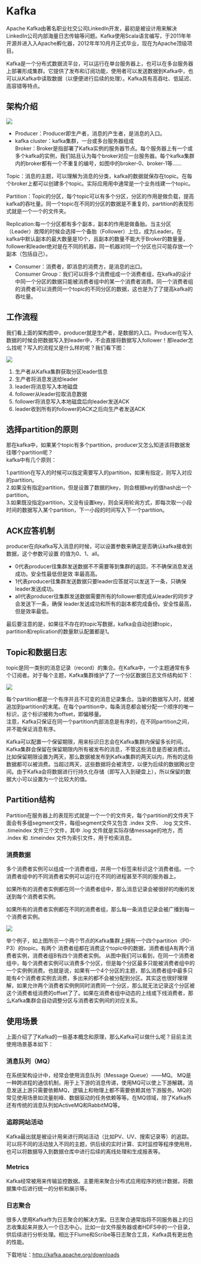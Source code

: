 <!--
 * @Description: 
 * @Author: neozhang
 * @Date: 2022-04-04 23:03:05
 * @LastEditors: neozhang
 * @LastEditTime: 2022-04-04 23:14:22
-->

# Kafka  

Apache Kafka由著名职业社交公司LinkedIn开发，最初是被设计用来解决LinkedIn公司内部海量日志传输等问题。Kafka使用Scala语⾔编写，于2011年年开源并进⼊入Apache孵化器，2012年年10⽉月正式毕业，现在为Apache顶级项目。  

Kafka是一个分布式数据流平台，可以运行在单台服务器上，也可以在多台服务器上部署形成集群。它提供了发布和订阅功能，使⽤者可以发送数据到Kafka中，也可以从Kafka中读取数据（以便便进行后续的处理）。Kafka具有⾼吞吐、低延迟、高容错等特点。  

## 架构介绍  

![](../res/kafka架构.png)  

- Producer：Producer即生产者，消息的产生者，是消息的入⼝。  
- kafka cluster：kafka集群，一台或多台服务器组成  
Broker：Broker是指部署了Kafka实例的服务器节点。每个服务器上有一个或多个kafka的实例，我们姑且认为每个broker对应一台服务器。每个kafka集群内的broker都有一个不重复的编号，如图中的broker-0、broker-1等……

Topic：消息的主题，可以理解为消息的分类，kafka的数据就保存在topic。在每个broker上都可以创建多个topic。实际应⽤用中通常是一个业务线建一个topic。  

Partition：Topic的分区，每个topic可以有多个分区，分区的作用是做负载，提高kafka的吞吐量。同一个topic在不同的分区的数据是不重复的，partition的表现形式就是⼀个一个的文件夹。  

Replication:每一个分区都有多个副本，副本的作用是做备胎。当主分区（Leader）故障的时候会选择一个备胎（Follower）上位，成为Leader。在kafka中默认副本的最大数量是10个，且副本的数量不能大于Broker的数量量，follower和leader绝对是在不同的机器，同一机器对同⼀个分区也只可能存放一个副本（包括⾃⼰）。  

- Consumer：消费者，即消息的消费方，是消息的出⼝。  
Consumer Group：我们可以将多个消费组成一个消费者组，在kafka的设计中同一个分区的数据只能被消费者组中的某一个消费者消费。同一个消费者组的消费者可以消费同一个topic的不同分区的数据，这也是为了了提高kafka的吞吐量。  

## ⼯作流程  

我们看上面的架构图中，producer就是生产者，是数据的入口。Producer在写入数据的时候会把数据写入到leader中，不会直接将数据写入follower！那leader怎么找呢？写入的流程又是什么样的呢？我们看下图：  

![](../res/kafka工作流程.png)  

1. ⽣产者从Kafka集群获取分区leader信息  
2. ⽣产者将消息发送给leader  
3. leader将消息写入本地磁盘  
4. follower从leader拉取消息数据  
5. follower将消息写入本地磁盘后向leader发送ACK  
6. leader收到所有的follower的ACK之后向生产者发送ACK  

## 选择partition的原则  

那在kafka中，如果某个topic有多个partition，producer又怎么知道该将数据发往哪个partition呢？  
kafka中有几个原则：  

1.partition在写入的时候可以指定需要写入的partition，如果有指定，则写入对应的partition。  
2.如果没有指定partition，但是设置了数据的key，则会根据key的值hash出一个partition。  
3.如果既没指定partition，又没有设置key，则会采用轮询⽅式，即每次取一小段时间的数据写入某个partition，下一小段的时间写入下一个partition。  

## ACK应答机制  

producer在向kafka写入消息的时候，可以设置参数来确定是否确认kafka接收到数据，这个参数可设置
的值为0、1、all。  

- 0代表producer往集群发送数据不不需要等到集群的返回，不不确保消息发送成功。安全性最低但是效
率最⾼高。  
- 1代表producer往集群发送数据只要leader应答就可以发送下一条，只确保leader发送成功。  
- all代表producer往集群发送数据需要所有的follower都完成从leader的同步才会发送下一条，确保
leader发送成功和所有的副本都完成备份。安全性最高，但是效率最低。  

最后要注意的是，如果往不存在的topic写数据，kafka会自动创建topic，partition和replication的数量默认配置都是1。  

## Topic和数据日志  

topic是同一类别的消息记录（record）的集合。在Kafka中，一个主题通常有多个订阅者。对于每个主题，Kafka集群维护了了一个分区数据日志文件结构如下：  

![](../res/anatomy-of-a-topic.png)  

每个partition都是一个有序并且不可变的消息记录集合。当新的数据写入时，就被追加到partition的末尾。在每个partition中，每条消息都会被分配一个顺序的唯一标识，这个标识被称为oﬀset，即偏移量。  
注意，Kafka只保证在同⼀个partition内部消息是有序的，在不同partition之间，并不能保证消息有序。  

Kafka可以配置一个保留期限，用来标识日志会在Kafka集群内保留多长时间。Kafka集群会保留在保留期限内所有被发布的消息，不管这些消息是否被消费过。⽐如保留期限设置为两天，那么数据被发布到Kafka集群的两天以内，所有的这些数据都可以被消费。当超过两天，这些数据将会被清空，以便为后续的数据腾出空间。由于Kafka会将数据进⾏行持久化存储（即写⼊入到硬盘上），所以保留的数据大⼩可以设置为⼀个⽐较大的值。  

## Partition结构  

Partition在服务器上的表现形式就是一个一个的文件夹，每个partition的⽂件夹下面会有多组segment文件，每组segment⽂件又包含 .index 文件、 .log ⽂文件、 .timeindex 文件三个文件，其中 .log 文件就是实际存储message的地方，⽽ .index 和 .timeindex ⽂件为索引文件，⽤于检索消息。  

### 消费数据  

多个消费者实例可以组成一个消费者组，并⽤一个标签来标识这个消费者组。一个消费者组中的不同消费者实例可以运行在不同的进程甚至不同的服务器上。  

如果所有的消费者实例都在同一个消费者组中，那么消息记录会被很好的均衡的发送到每个消费者实例。  

如果所有的消费者实例都在不同的消费者组，那么每⼀条消息记录会被广播到每一个消费者实例。  

![](../res/partition结构.png)  

举个例子，如上图所示一个两个节点的Kafka集群上拥有一个四个partition（P0-P3）的topic。有两个
消费者组都在消费这个topic中的数据，消费者组A有两个消费者实例，消费者组B有四个消费者实例。
从图中我们可以看到，在同一个消费者组中，每个消费者实例可以消费多个分区，但是每个分区最多只能被消费者组中的一个实例例消费。也就是说，如果有⼀个4个分区的主题，那么消费者组中最多只能有4个消费者实例去消费，多出来的都不会被分配到分区。其实这也很好理理解，如果允许两个消费者实例例同时消费同⼀个分区，那么就无法记录这个分区被这个消费者组消费的offset了了。如果在消费者组中动态的上线或下线消费者，那么Kafka集群会⾃动调整分区与消费者实例间的对应关系。  

## 使用场景  

上⾯介绍了了Kafka的⼀些基本概念和原理，那么Kafka可以做什么呢？⽬前主流使用场景基本如下：  

### 消息队列（MQ）  

在系统架构设计中，经常会使用消息队列（Message Queue）——MQ。
MQ是一种跨进程的通信机制，⽤于上下游的消息传递，使用MQ可以使上下游解耦，消息发送上游只需要依赖MQ，逻辑上和物理上都不需要依赖其他下游服务。MQ的常⻅使⽤场景如流量削峰、数据驱动的任务依赖等等。在MQ领域，除了Kafka外还有传统的消息队列如ActiveMQ和RabbitMQ等。  

### 追踪⽹站活动  

Kafka最出就是被设计用来进行网站活动（比如PV、UV、搜索记录等）的追踪。可以将不同的活动放⼊不同的主题，供后续的实时计算、实时监控等程序使⽤用，也可以将数据导入到数据仓库中进行后续的离线处理和⽣成报表等。  

### Metrics  

Kafka经常被⽤来传输监控数据。主要用来聚合分布式应用程序的统计数据，将数据集中后进行统一的分析和展示等。

### 日志聚合  

很多人使用Kafka作为日志聚合的解决方案。⽇志聚合通常指将不同服务器上的⽇志收集起来并放入⼀个日志中心，⽐如一台文件服务器或者HDFS中的⼀个目录，供后续进行分析处理。相⽐于Flume和Scribe等⽇志聚合工具，Kafka具有更出色的性能。  

下载地址：http://kafka.apache.org/downloads  